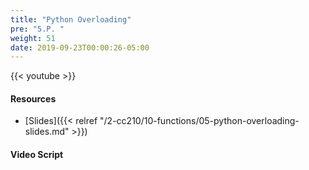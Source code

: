 ```yaml
---
title: "Python Overloading"
pre: "5.P. "
weight: 51
date: 2019-09-23T00:00:26-05:00
---
```


{{< youtube  >}}

#### Resources

* [Slides]({{< relref "/2-cc210/10-functions/05-python-overloading-slides.md" >}})

#### Video Script
